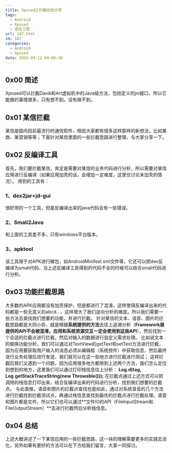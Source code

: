 ```yaml
---
title: Xposed之拦截经验分享
tags:
  - Android
  - Xposed
  - 逆向工程
url: 187.html
id: 187
categories:
  - Android
  - Xposed
date: 2016-09-12 09:08:38
---
```


0x00 简述
-------

Xposed可以拦截Davik和Art虚拟机中的Java级方法，包括定义的jni接口，所以它能做的事情很多，只有想不到，没有做不到。

0x01 某信拦截
---------

某信是国内目前最流行的通信软件，相信大家都有很多这样那样的新想法，比如某商、某营销等等；下面针对某信里面的一些拦截思路进行整理，与大家分享一下。

0x02 反编译工具
----------

首先，我们要拦截某信，肯定是需要对某信的业务代码进行分析，所以需要对某信应用进行反编译（如果应用加壳的话，会增加一定难度，这里仅讨论未加壳的情况）。 用到的工具有：

### 1、dex2jar+jd-gui

很好用的一个工具，但是反编译出来的java代码会有一些错误。

### 2、Smali2Java

和上面的工具差不多，只有windows平台版本。

### 3、apktool

该工具用于对APK进行解包，如AndroidMinifest.xml文件等，它还可以把dex反编译为smali代码，当上述反编译工具得到的代码不全的时候可以结合smali代码进行分析。

0x03 功能拦截思路
-----------

大多数的APK应用都没有加壳保护，但是都进行了混淆，这样使得反编译出来的代码都是一些无意义的abcd…，这样增大了我们逆向分析的难度。所以我们需要一些方法去查找我们想要的功能，并进行拦截。 针对某信的文本、语音、图片的拦截思路都是大同小异，就是根据**系统提供的方法**去往上追溯分析（**Framework层提供的API不会被混淆，应用和系统资源交互一定会使用到这些API**），然后找到一个合适的拦截点进行拦截，然后对输入的数据进行自定义需求处理。 比如说文本的替换功能分析，我们可以通过对TextView的getText和setText方法进行拦截，因为应用要获取用户输入的消息必须从编辑框（系统控件）中获取信息，然后最终进行业务处理后进行发送，我们就可以在这一些地方进行拦截进行测试； 这样拦截后我们又遇到一个问题，因为应用很多地方都用到上述两个方法，我们怎么定位到想到的地方，这里我们可以通过打印栈信息往上分析： **Log.d(tag, Log.getStackTraceString(new Throwable()));** 在拦截点通过上述方式可以把调用的栈信息打印出来，结合反编译出来的代码进行分析，找到我们想要的拦截点。 与此类推，语音和图片的拦截点查找也是如此，通过对系统录音的几个方法进行拦截找到拦截测试点，再通过栈信息查找到最优的拦截点进行拦截处理。语音和图片都是文件，所以它们也可以通过**文件IO的API（FileInputStream和FileOutputStream）**去进行拦截然后分析栈信息。

0x04 总结
-------

上述大概讲述了一下某信应用的一些拦截思路，这一块的理解需要更多的实践去消化，另外如果有更好的方法可以在下方给我们留言，大家一同探讨。
